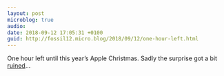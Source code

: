 ```yaml
---
layout: post
microblog: true
audio: 
date: 2018-09-12 17:05:31 +0100
guid: http://fossil12.micro.blog/2018/09/12/one-hour-left.html
---
```

One hour left until this year’s Apple Christmas. Sadly the surprise got a bit [ruined](https://allthings.how/iphone-xs-and-iphone-xs-max-names-confirmed-in-apple-products-sitemap/)...
